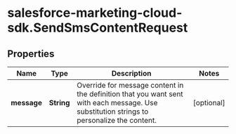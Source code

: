 # salesforce-marketing-cloud-sdk.SendSmsContentRequest

## Properties
Name | Type | Description | Notes
------------ | ------------- | ------------- | -------------
**message** | **String** | Override for message content in the definition that you want sent with each message. Use substitution strings to personalize the content. | [optional] 


